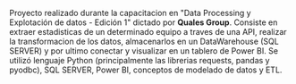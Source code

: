 Proyecto realizado durante la capacitacion en "Data Processing y Explotación de datos - Edición 1" dictado por **Quales Group**.
Consiste en extraer estadisticas de un determinado equipo a traves de una API, realizar la transformacion de los datos, almacenarlos en un DataWarehouse (SQL SERVER) y por ultimo conectar y visualizar en un tablero de Power BI.
Se utilizó lenguaje Python (principalmente las librerias requests, pandas y pyodbc), SQL SERVER, Power BI, conceptos de modelado de datos y ETL.
